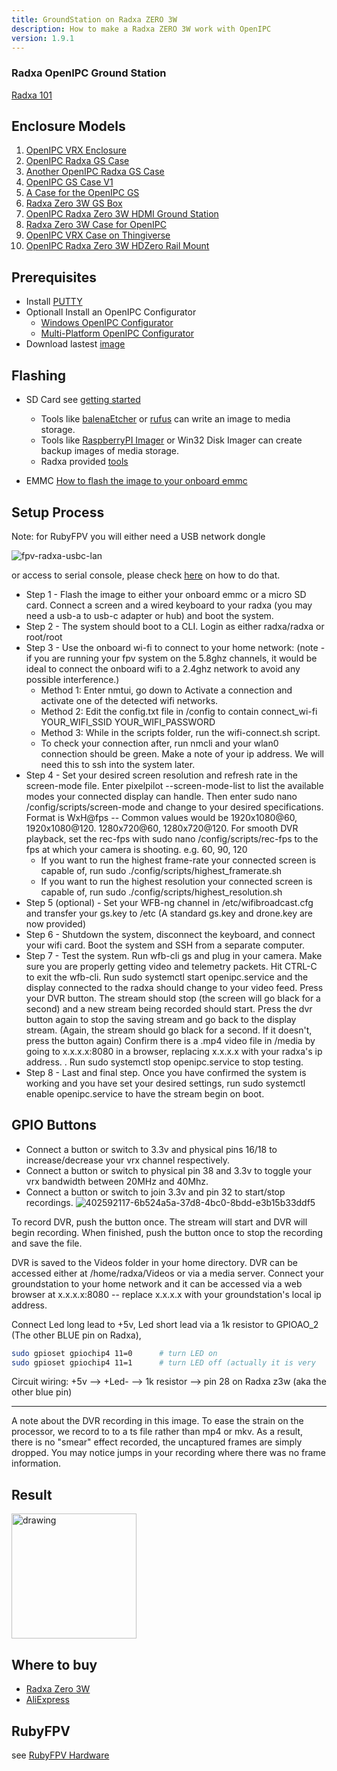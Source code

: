```yaml
---
title: GroundStation on Radxa ZERO 3W
description: How to make a Radxa ZERO 3W work with OpenIPC
version: 1.9.1
---
```


### Radxa OpenIPC Ground Station
[Radxa 101](https://wiki.radxa.com/Zero/getting_started)

## Enclosure Models

1. [OpenIPC VRX Enclosure](https://www.printables.com/model/1051224-openipc-vrx-enclosure)
2. [OpenIPC Radxa GS Case](https://www.printables.com/model/967795-openipc-radxa-gs-case)
3. [Another OpenIPC Radxa GS Case](https://www.printables.com/model/979788-another-openipc-radxa-gs-case)
4. [OpenIPC GS Case V1](https://www.printables.com/model/1034290-openipc-gs-case-v1)
5. [A Case for the OpenIPC GS](https://www.printables.com/model/988543-a-case-for-the-openipc-gs)
6. [Radxa Zero 3W GS Box](https://www.printables.com/model/822826-radxa03w-gs_box)
7. [OpenIPC Radxa Zero 3W HDMI Ground Station](https://www.printables.com/model/1020246-openipc-radxa-zero-3w-hdmi-ground-station)
8. [Radxa Zero 3W Case for OpenIPC](https://www.printables.com/model/1054879-radxa-zero-3w-case-for-openipc)
9. [OpenIPC VRX Case on Thingiverse](https://www.thingiverse.com/thing:6680584)
10. [OpenIPC Radxa Zero 3W HDZero Rail Mount](https://www.printables.com/model/811132-openipc-radxa-zero-3w-hdzero-goggle-case-rail-moun/files)

## Prerequisites 

- Install [PUTTY](https://www.putty.org/)
- Optionall Install an OpenIPC Configurator
    - [Windows OpenIPC Configurator](https://github.com/OpenIPC/configurator/releases/)
    - [Multi-Platform OpenIPC Configurator](https://github.com/OpenIPC/openipc-configurator)
- Download lastest [image](https://openipc.org/cameras/vendors/hisilicon/socs/hi3536dv100/download_full_image?flash_size=16&flash_type=nor&fw_release=fpv)

## Flashing

* SD Card see [getting started](https://wiki.radxa.com/Zero/getting_started)
  - Tools like [balenaEtcher](https://etcher.balena.io/) or [rufus](https://rufus.ie/en/) can write an image to media storage.
  - Tools like [RaspberryPI Imager](https://www.raspberrypi.com/software/) or Win32 Disk Imager can create backup images of media storage.
  - Radxa provided [tools](https://dl.radxa.com/tools/)

* EMMC
[How to flash the image to your onboard emmc](https://github.com/OpenIPC/sbc-groundstations/blob/master/radxa_pi_zero_3w/flashing_to_the_onboard_memory.md)

## Setup Process
Note: for RubyFPV you will either need a USB network dongle

![fpv-radxa-usbc-lan](https://github.com/user-attachments/assets/6fe0c218-b4c2-4041-a676-ebb490743a85)

or access to serial console, please check [here](https://wiki.radxa.com/Zero/dev/serial-console) on how to do that.

- Step 1 - Flash the image to either your onboard emmc or a micro SD card. Connect a screen and a wired keyboard to your radxa (you may need a usb-a to usb-c adapter or hub) and boot the system.
- Step 2 - The system should boot to a CLI. Login as either radxa/radxa or root/root
- Step 3 - Use the onboard wi-fi to connect to your home network: (note - if you are running your fpv system on the 5.8ghz channels, it would be ideal to connect the onboard wifi to a 2.4ghz network to avoid any possible interference.)
    - Method 1: Enter nmtui, go down to Activate a connection and activate one of the detected wifi networks.
    - Method 2: Edit the config.txt file in /config to contain connect_wi-fi YOUR_WIFI_SSID YOUR_WIFI_PASSWORD
    - Method 3: While in the scripts folder, run the wifi-connect.sh script.
    - To check your connection after, run nmcli and your wlan0 connection should be green. Make a note of your ip address. We will need this to ssh into the system later.
- Step 4 - Set your desired screen resolution and refresh rate in the screen-mode file. Enter pixelpilot --screen-mode-list to list the available modes your connected display can handle. Then enter sudo nano /config/scripts/screen-mode and change to your desired specifications. Format is WxH@fps -- Common values would be 1920x1080@60, 1920x1080@120. 1280x720@60, 1280x720@120. For smooth DVR playback, set the rec-fps with sudo nano /config/scripts/rec-fps to the fps at which your camera is shooting. e.g. 60, 90, 120
    - If you want to run the highest frame-rate your connected screen is capable of, run sudo ./config/scripts/highest_framerate.sh
    - If you want to run the highest resolution your connected screen is capable of, run sudo ./config/scripts/highest_resolution.sh
- Step 5 (optional) - Set your WFB-ng channel in /etc/wifibroadcast.cfg and transfer your gs.key to /etc (A standard gs.key and drone.key are now provided)
- Step 6 - Shutdown the system, disconnect the keyboard, and connect your wifi card. Boot the system and SSH from a separate computer.
- Step 7 - Test the system. Run wfb-cli gs and plug in your camera. Make sure you are properly getting video and telemetry packets. Hit CTRL-C to exit the wfb-cli. Run sudo systemctl start openipc.service and the display connected to the radxa should change to your video feed. Press your DVR button. The stream should stop (the screen will go black for a second) and a new stream being recorded should start. Press the dvr button again to stop the saving stream and go back to the display stream. (Again, the stream should go black for a second. If it doesn't, press the button again) Confirm there is a .mp4 video file in /media by going to x.x.x.x:8080 in a browser, replacing x.x.x.x with your radxa's ip address. . Run sudo systemctl stop openipc.service to stop testing.
- Step 8 - Last and final step. Once you have confirmed the system is working and you have set your desired settings, run sudo systemctl enable openipc.service to have the stream begin on boot.

## GPIO Buttons
- Connect a button or switch to 3.3v and physical pins 16/18 to increase/decrease your vrx channel respectively. 
- Connect a button or switch to physical pin 38 and 3.3v to toggle your vrx bandwidth between 20MHz and 40Mhz. 
- Connect a button or switch to join 3.3v and pin 32 to start/stop recordings.
![402592117-6b524a5a-37d8-4bc0-8bdd-e3b15b33ddf5](https://github.com/user-attachments/assets/83bf17f5-7504-411e-9544-41adf2a300bb)

To record DVR, push the button once. The stream will start and DVR will begin recording. When finished, push the button once to stop the recording and save the file.

DVR is saved to the Videos folder in your home directory. DVR can be accessed either at /home/radxa/Videos or via a media server. Connect your groundstation to your home network and it can be accessed via a web browser at x.x.x.x:8080 -- replace x.x.x.x with your groundstation's local ip address.

Connect Led long lead to +5v, Led short lead via a 1k resistor to GPIOAO_2 (The other BLUE pin on Radxa),

```bash
sudo gpioset gpiochip4 11=0      # turn LED on
sudo gpioset gpiochip4 11=1      # turn LED off (actually it is very                             # simply lit because i guess logic level 0 is not 0 volts)
```

Circuit wiring: +5v —> +Led- —-> 1k resistor —> pin 28 on Radxa z3w (aka the other blue pin)

<hr>

A note about the DVR recording in this image. To ease the strain on the processor, we record to to a ts file rather than mp4 or mkv. As a result, there is no "smear" effect recorded, the uncaptured frames are simply dropped. You may notice jumps in your recording where there was no frame information.

## Result

<img src="https://github.com/user-attachments/assets/43e8552e-9d24-4d7b-9120-cd2fc08a9934" alt="drawing" width="200"/>

## Where to buy

- [Radxa Zero 3W](https://radxa.com/products/zeros/zero3w/#buy)
- [AliExpress](https://www.aliexpress.us/item/3256807428419499.html)

## RubyFPV
see [RubyFPV Hardware](https://rubyfpv.com/hardware.php)
